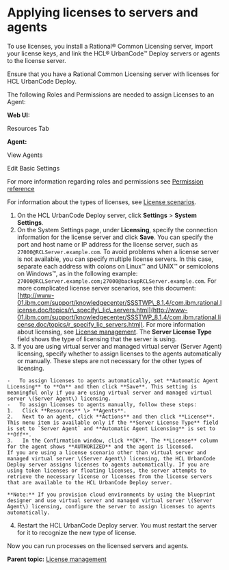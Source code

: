 # Applying licenses to servers and agents

To use licenses, you install a Rational® Common Licensing server, import your license keys, and link the HCL® UrbanCode™ Deploy servers or agents to the license server.

Ensure that you have a Rational Common Licensing server with licenses for HCL UrbanCode Deploy.

The following Roles and Permissions are needed to assign Licenses to an Agent:

**Web UI:** 

Resources Tab

**Agent:** 

View Agents

Edit Basic Settings

For more information regarding roles and permissions see [Permission reference](../../com.udeploy.admin.doc/topics/security_roles_permission_ref.md#) 

For information about the types of licenses, see [License scenarios](license_scenarios.md).

1.  On the HCL UrbanCode Deploy server, click **Settings** \> **System Settings**.
2.   On the System Settings page, under **Licensing**, specify the connection information for the license server and click **Save**. You can specify the port and host name or IP address for the license server, such as `27000@RCLServer.example.com`. To avoid problems when a license server is not available, you can specify multiple license servers. In this case, separate each address with colons on Linux™ and UNIX™ or semicolons on Windows™, as in the following example: `27000@RCLServer.example.com;27000@backupRCLServer.example.com`. For more complicated license server scenarios, see this document: [http://www-01.ibm.com/support/knowledgecenter/SSSTWP\_8.1.4/com.ibm.rational.license.doc/topics/r\_specify\_lic\_servers.html](http://www-01.ibm.com/support/knowledgecenter/SSSTWP_8.1.4/com.ibm.rational.license.doc/topics/r_specify_lic_servers.html). For more information about licensing, see [License management](../../com.udeploy.doc/topics/licenseManage.md). The **Server License Type** field shows the type of licensing that the server is using.
3.   If you are using virtual server and managed virtual server \(Server Agent\) licensing, specify whether to assign licenses to the agents automatically or manually. These steps are not necessary for the other types of licensing. 

    -   To assign licenses to agents automatically, set **Automatic Agent Licensing** to **On** and then click **Save**. This setting is meaningful only if you are using virtual server and managed virtual server \(Server Agent\) licensing.
    -   To assign licenses to agents manually, follow these steps:
    1.   Click **Resources** \> **Agents**. 
    2.   Next to an agent, click **Actions** and then click **License**. This menu item is available only if the **Server License Type** field is set to `Server Agent` and **Automatic Agent Licensing** is set to **Off**.
    3.   In the Confirmation window, click **OK**. The **License** column for the agent shows **AUTHORIZED** and the agent is licensed.
    If you are using a license scenario other than virtual server and managed virtual server \(Server Agent\) licensing, the HCL UrbanCode Deploy server assigns licenses to agents automatically. If you are using token licenses or floating licenses, the server attempts to retrieve the necessary license or licenses from the license servers that are available to the HCL UrbanCode Deploy server.

    **Note:** If you provision cloud environments by using the blueprint designer and use virtual server and managed virtual server \(Server Agent\) licensing, configure the server to assign licenses to agents automatically.

4.   Restart the HCL UrbanCode Deploy server. You must restart the server for it to recognize the new type of license.

Now you can run processes on the licensed servers and agents.

**Parent topic:** [License management](../../com.udeploy.doc/topics/licenseManage.md)

